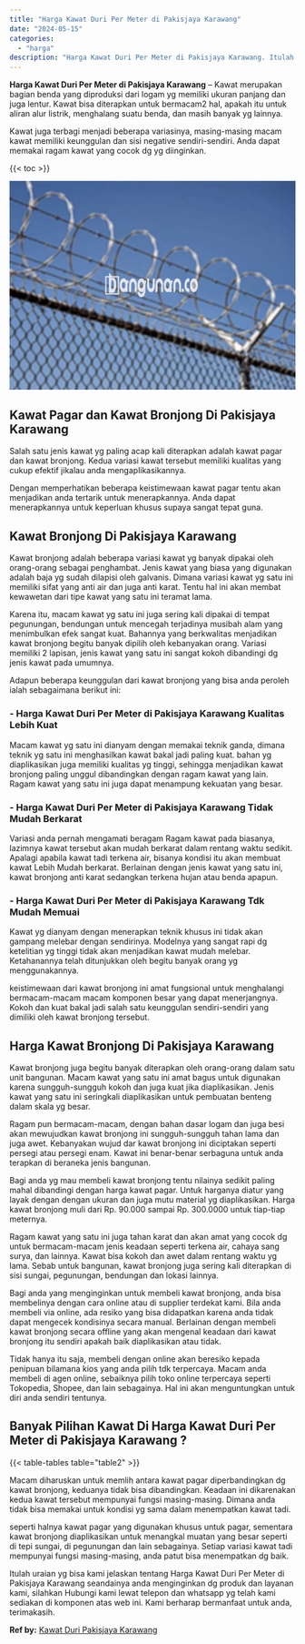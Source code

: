 ```yaml
---
title: "Harga Kawat Duri Per Meter di Pakisjaya Karawang"
date: "2024-05-15"
categories: 
  - "harga"
description: "Harga Kawat Duri Per Meter di Pakisjaya Karawang. Itulah uraian yg bisa kami jelaskan tentang Harga Kawat Duri Per Meter di Pakisjaya Karawang seandainya and..."
---
```


**Harga Kawat Duri Per Meter di Pakisjaya Karawang** – Kawat merupakan bagian benda yang diproduksi dari logam yg memiliki ukuran panjang dan juga lentur. Kawat bisa diterapkan untuk bermacam2 hal, apakah itu untuk aliran alur listrik, menghalang suatu benda, dan masih banyak yg lainnya.

Kawat juga terbagi menjadi beberapa variasinya, masing-masing macam kawat memiliki keunggulan dan sisi negative sendiri-sendiri. Anda dapat memakai ragam kawat yang cocok dg yg diinginkan.

{{< toc >}}

![Harga Kawat Duri Per Meter di Pakisjaya Karawang](/images/jual-kawat-murah31.png)

## Kawat Pagar dan Kawat Bronjong Di Pakisjaya Karawang

Salah satu jenis kawat yg paling acap kali diterapkan adalah kawat pagar dan kawat bronjong. Kedua variasi kawat tersebut memiliki kualitas yang cukup efektif jikalau anda mengaplikasikannya.

Dengan memperhatikan beberapa keistimewaan kawat pagar tentu akan menjadikan anda tertarik untuk menerapkannya. Anda dapat menerapkannya untuk keperluan khusus supaya sangat tepat guna.

## Kawat Bronjong Di Pakisjaya Karawang

Kawat bronjong adalah beberapa variasi kawat yg banyak dipakai oleh orang-orang sebagai penghambat. Jenis kawat yang biasa yang digunakan adalah baja yg sudah dilapisi oleh galvanis. Dimana variasi kawat yg satu ini memiliki sifat yang anti air dan juga anti karat. Tentu hal ini akan membat kewawetan dari tipe kawat yang satu ini teramat lama.

Karena itu, macam kawat yg satu ini juga sering kali dipakai di tempat pegunungan, bendungan untuk mencegah terjadinya musibah alam yang menimbulkan efek sangat kuat. Bahannya yang berkwalitas menjadikan kawat bronjong begitu banyak dipilih oleh kebanyakan orang. Variasi memiliki 2 lapisan, jenis kawat yang satu ini sangat kokoh dibandingi dg jenis kawat pada umumnya.

Adapun beberapa keunggulan dari kawat bronjong yang bisa anda peroleh ialah sebagaimana berikut ini:

### \- Harga Kawat Duri Per Meter di Pakisjaya Karawang Kualitas Lebih Kuat

Macam kawat yg satu ini dianyam dengan memakai teknik ganda, dimana teknik yg satu ini menghasilkan kawat bakal jadi paling kuat. bahan yg diaplikasikan juga memiliki kualitas yg tinggi, sehingga menjadikan kawat bronjong paling unggul dibandingkan dengan ragam kawat yang lain. Ragam kawat yang satu ini juga dapat menampung kekuatan yang besar.

### \- Harga Kawat Duri Per Meter di Pakisjaya Karawang Tidak Mudah Berkarat

Variasi anda pernah mengamati beragam Ragam kawat pada biasanya, lazimnya kawat tersebut akan mudah berkarat dalam rentang waktu sedikit. Apalagi apabila kawat tadi terkena air, bisanya kondisi itu akan membuat kawat Lebih Mudah berkarat. Berlainan dengan jenis kawat yang satu ini, kawat bronjong anti karat sedangkan terkena hujan atau benda apapun.

### \- Harga Kawat Duri Per Meter di Pakisjaya Karawang Tdk Mudah Memuai

Kawat yg dianyam dengan menerapkan teknik khusus ini tidak akan gampang melebar dengan sendirinya. Modelnya yang sangat rapi dg ketelitian yg tinggi tidak akan menjadikan kawat mudah melebar. Ketahanannya telah ditunjukkan oleh begitu banyak orang yg menggunakannya.

keistimewaan dari kawat bronjong ini amat fungsional untuk menghalangi bermacam-macam macam komponen besar yang dapat menerjangnya. Kokoh dan kuat bakal jadi salah satu keunggulan sendiri-sendiri yang dimiliki oleh kawat bronjong tersebut.

## Harga Kawat Bronjong Di Pakisjaya Karawang

Kawat bronjong juga begitu banyak diterapkan oleh orang-orang dalam satu unit bangunan. Macam kawat yang satu ini amat bagus untuk digunakan karena sungguh-sungguh kokoh dan juga kuat jika diaplikasikan. Jenis kawat yang satu ini seringkali diaplikasikan untuk pembuatan benteng dalam skala yg besar.

Ragam pun bermacam-macam, dengan bahan dasar logam dan juga besi akan mewujudkan kawat bronjong ini sungguh-sungguh tahan lama dan juga awet. Kebanyakan wujud dar kawat bronjong ini diciptakan seperti persegi atau persegi enam. Kawat ini benar-benar serbaguna untuk anda terapkan di beraneka jenis bangunan.

Bagi anda yg mau membeli kawat bronjong tentu nilainya sedikit paling mahal dibandingi dengan harga kawat pagar. Untuk harganya diatur yang layak dengan dengan ukuran dan juga mutu material yg diaplikasikan. Harga kawat bronjong muli dari Rp. 90.000 sampai Rp. 300.0000 untuk tiap-tiap meternya.

Ragam kawat yang satu ini juga tahan karat dan akan amat yang cocok dg untuk bermacam-macam jenis keadaan seperti terkena air, cahaya sang surya, dan lainnya. Kawat bisa kokoh dan awet dalam rentang waktu yg lama. Sebab untuk bangunan, kawat bronjong juga sering kali diterapkan di sisi sungai, pegunungan, bendungan dan lokasi lainnya.

Bagi anda yang menginginkan untuk membeli kawat bronjong, anda bisa membelinya dengan cara online atau di supplier terdekat kami. Bila anda membeli via online, ada resiko yang bisa didapatkan karena anda tidak dapat mengecek kondisinya secara manual. Berlainan dengan membeli kawat bronjong secara offline yang akan mengenal keadaan dari kawat bronjong itu sendiri apakah baik diaplikasikan atau tidak.

Tidak hanya itu saja, membeli dengan online akan beresiko kepada penipuan bilamana kios yang anda pilih tdk terpercaya. Macam anda membeli di agen online, sebaiknya pilih toko online terpercaya seperti Tokopedia, Shopee, dan lain sebagainya. Hal ini akan menguntungkan untuk diri anda sendiri tentunya.

## Banyak Pilihan Kawat Di Harga Kawat Duri Per Meter di Pakisjaya Karawang ?

{{< table-tables table="table2" >}}

Macam diharuskan untuk memlih antara kawat pagar diperbandingkan dg kawat bronjong, keduanya tidak bisa dibandingkan. Keadaan ini dikarenakan kedua kawat tersebut mempunyai fungsi masing-masing. Dimana anda tidak bisa memakai untuk kondisi yg sama dalam menempatkan kawat tadi.

seperti halnya kawat pagar yang digunakan khusus untuk pagar, sementara kawat bronjong diaplikasikan untuk menangkal muatan yang besar seperti di tepi sungai, di pegunungan dan lain sebagainya. Setiap variasi kawat tadi mempunyai fungsi masing-masing, anda patut bisa menempatkan dg baik.

Itulah uraian yg bisa kami jelaskan tentang Harga Kawat Duri Per Meter di Pakisjaya Karawang seandainya anda menginginkan dg produk dan layanan kami, silahkan Hubungi kami lewat telepon dan whatsapp yg telah kami sediakan di komponen atas web ini. Kami berharap bermanfaat untuk anda, terimakasih.

**Ref by:** [Kawat Duri Pakisjaya Karawang](https://id.wikipedia.org/wiki/Kawat)
